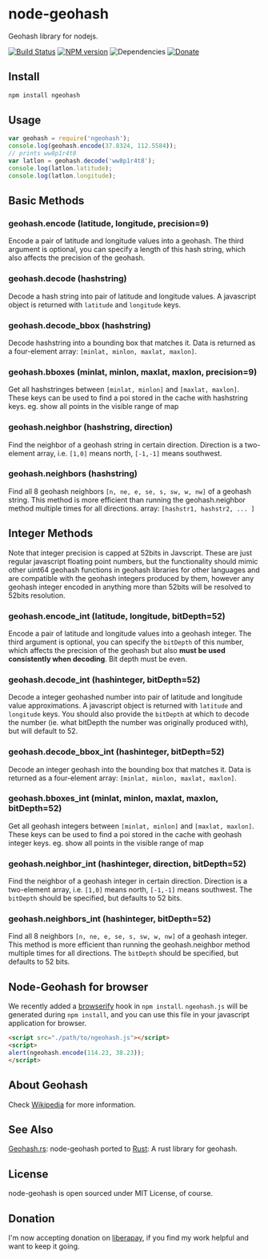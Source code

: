 node-geohash
============

Geohash library for nodejs.

[![Build Status](https://travis-ci.org/sunng87/node-geohash.svg)](https://travis-ci.org/sunng87/node-geohash)
[![NPM version](https://badge.fury.io/js/ngeohash.svg)](http://badge.fury.io/js/ngeohash)
![Dependencies](https://david-dm.org/sunng87/node-geohash.png)
[![Donate](https://img.shields.io/badge/donate-liberapay-yellow.svg)](https://liberapay.com/Sunng/donate)

## Install

```bash
npm install ngeohash
```


## Usage

```javascript
var geohash = require('ngeohash');
console.log(geohash.encode(37.8324, 112.5584));
// prints ww8p1r4t8
var latlon = geohash.decode('ww8p1r4t8');
console.log(latlon.latitude);
console.log(latlon.longitude);
```


## Basic Methods

### geohash.encode (latitude, longitude, precision=9)

Encode a pair of latitude and longitude values into a geohash. The third argument is optional, you can specify a length of this hash string, which also affects the precision of the geohash.


### geohash.decode (hashstring)

Decode a hash string into pair of latitude and longitude values. A javascript object is returned with `latitude` and `longitude` keys.


### geohash.decode_bbox (hashstring)

Decode hashstring into a bounding box that matches it. Data is returned as a four-element array: `[minlat, minlon, maxlat, maxlon]`.


### geohash.bboxes (minlat, minlon, maxlat, maxlon, precision=9)

Get all hashstringes between `[minlat, minlon]` and `[maxlat, maxlon]`. These keys can be used to find a poi stored in the cache with hashstring keys. eg. show all points in the visible range of map


### geohash.neighbor (hashstring, direction)

Find the neighbor of a geohash string in certain direction. Direction is a two-element array, i.e. `[1,0]` means north, `[-1,-1]` means southwest.


### geohash.neighbors (hashstring)

Find all 8 geohash neighbors `[n, ne, e, se, s, sw, w, nw]` of a geohash string. This method is more efficient than running the geohash.neighbor method multiple times for all directions. array: `[hashstr1, hashstr2, ... ]`




## Integer Methods

Note that integer precision is capped at 52bits in Javscript. These are just regular javascript floating point numbers, but the functionality should mimic other uint64 geohash functions in geohash libraries for other languages and are compatible with the geohash integers produced by them, however any geohash integer encoded in anything more than 52bits will be resolved to 52bits resolution.


### geohash.encode_int (latitude, longitude, bitDepth=52)

Encode a pair of latitude and longitude values into a geohash integer. The third argument is optional, you can specify the `bitDepth` of this number, which affects the precision of the geohash but also **must be used consistently when decoding**. Bit depth must be even.


### geohash.decode_int (hashinteger, bitDepth=52)

Decode a integer geohashed number into pair of latitude and longitude value approximations. A javascript object is returned with `latitude` and `longitude` keys. You should also provide the `bitDepth` at which to decode the number (ie. what bitDepth the number was originally produced with), but will default to 52.


### geohash.decode_bbox_int (hashinteger, bitDepth=52)

Decode an integer geohash into the bounding box that matches it. Data is returned as a four-element array: `[minlat, minlon, maxlat, maxlon]`.


### geohash.bboxes_int (minlat, minlon, maxlat, maxlon, bitDepth=52)

Get all geohash integers between `[minlat, minlon]` and `[maxlat, maxlon]`. These keys can be used to find a poi stored in the cache with geohash integer keys. eg. show all points in the visible range of map


### geohash.neighbor_int (hashinteger, direction, bitDepth=52)

Find the neighbor of a geohash integer in certain direction. Direction is a two-element array, i.e. `[1,0]` means north, `[-1,-1]` means southwest. The `bitDepth` should be specified, but defaults to 52 bits.


### geohash.neighbors_int (hashinteger, bitDepth=52)

Find all 8 neighbors `[n, ne, e, se, s, sw, w, nw]` of a geohash integer. This method is more efficient than running the geohash.neighbor method multiple times for all directions. The `bitDepth` should be specified, but defaults to 52 bits.

## Node-Geohash for browser

We recently added a [browserify](http://browserify.org/) hook in `npm
install`. `ngeohash.js` will be generated during `npm install`, and
you can use this file in your javascript application for browser.

```html
<script src="./path/to/ngeohash.js"></script>
<script>
alert(ngeohash.encode(114.23, 38.23));
</script>
```

## About Geohash

Check [Wikipedia](http://en.wikipedia.org/wiki/Geohash "Wiki page for geohash") for more information.

## See Also

[Geohash.rs](https://github.com/sunng87/geohash.rs): node-geohash ported to [Rust](https://rust-lang.org): A rust library for geohash.

## License

node-geohash is open sourced under MIT License, of course.

## Donation

I'm now accepting donation on [liberapay](https://liberapay.com/Sunng/donate),
if you find my work helpful and want to keep it going.

